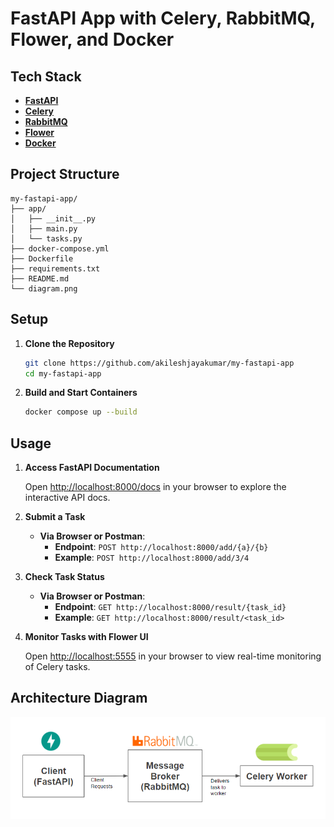 # FastAPI App with Celery, RabbitMQ, Flower, and Docker

## Tech Stack

- **[FastAPI](https://fastapi.tiangolo.com/)**
- **[Celery](https://docs.celeryq.dev/en/stable/)**
- **[RabbitMQ](https://www.rabbitmq.com/documentation.html)**
- **[Flower](https://flower.readthedocs.io/en/latest/)**
- **[Docker](https://www.docker.com/)**

## Project Structure

```
my-fastapi-app/
├── app/
│   ├── __init__.py
│   ├── main.py
│   └── tasks.py
├── docker-compose.yml
├── Dockerfile
├── requirements.txt
├── README.md
└── diagram.png
```

## Setup

1. **Clone the Repository**

   ```bash
   git clone https://github.com/akileshjayakumar/my-fastapi-app
   cd my-fastapi-app
   ```

2. **Build and Start Containers**

   ```bash
   docker compose up --build
   ```

## Usage

1. **Access FastAPI Documentation**

   Open [http://localhost:8000/docs](http://localhost:8000/docs) in your browser to explore the interactive API docs.

2. **Submit a Task**

   - **Via Browser or Postman**:
     - **Endpoint**: `POST http://localhost:8000/add/{a}/{b}`
     - **Example**: `POST http://localhost:8000/add/3/4`

3. **Check Task Status**

   - **Via Browser or Postman**:
     - **Endpoint**: `GET http://localhost:8000/result/{task_id}`
     - **Example**: `GET http://localhost:8000/result/<task_id>`

4. **Monitor Tasks with Flower UI**

   Open [http://localhost:5555](http://localhost:5555) in your browser to view real-time monitoring of Celery tasks.

## Architecture Diagram

![Architecture Diagram](diagram.png)
